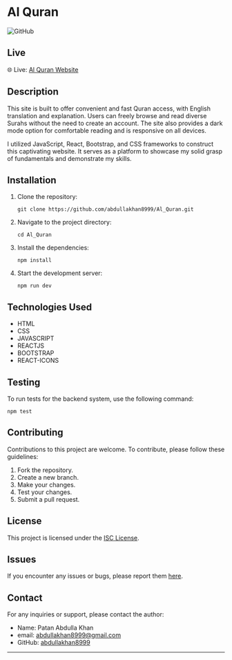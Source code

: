 ﻿# Al Quran

![GitHub](https://img.shields.io/github/license/abdullakhan8999/Al_Quran.git)

## Live

🌐 Live: [Al Quran Website](https://649b459540807c0008ffe91b--friendly-tulumba-8fe712.netlify.app/)

## Description

This site is built to offer convenient and fast Quran access, with English translation and explanation. Users can freely browse and read diverse Surahs without the need to create an account. The site also provides a dark mode option for comfortable reading and is responsive on all devices.

I utilized JavaScript, React, Bootstrap, and CSS frameworks to construct this captivating website. It serves as a platform to showcase my solid grasp of fundamentals and demonstrate my skills.

## Installation

1. Clone the repository:
   ```
   git clone https://github.com/abdullakhan8999/Al_Quran.git
   ```
2. Navigate to the project directory:
   ```
   cd Al_Quran
   ```
3. Install the dependencies:
   ```
   npm install
   ```
4. Start the development server:
   ```
   npm run dev
   ```

## Technologies Used

- HTML
- CSS
- JAVASCRIPT
- REACTJS
- BOOTSTRAP
- REACT-ICONS

## Testing

To run tests for the backend system, use the following command:

```
npm test
```

## Contributing

Contributions to this project are welcome. To contribute, please follow these guidelines:

1. Fork the repository.
2. Create a new branch.
3. Make your changes.
4. Test your changes.
5. Submit a pull request.

## License

This project is licensed under the [ISC License](LICENSE).

## Issues

If you encounter any issues or bugs, please report them [here](https://github.com/abdullakhan8999/Al_Quran.git/issues).

## Contact

For any inquiries or support, please contact the author:

- Name: Patan Abdulla Khan
- email: abdullakhan8999@gmail.com
- GitHub: [abdullakhan8999](https://github.com/abdullakhan8999)

---
